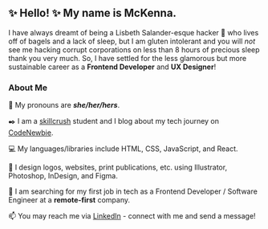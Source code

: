 ## ✨ Hello! ✨ My name is McKenna. 

I have always dreamt of being a Lisbeth Salander-esque hacker 🐉 who lives off of bagels and a lack of sleep, but I am gluten intolerant and you will _not_ see me hacking corrupt corporations on less than 8 hours of precious sleep thank you very much. So, I have settled for the less glamorous but more sustainable career as a **Frontend Developer** and **UX Designer**! 

### About Me

🙂 My pronouns are **_she/her/hers_**. 

✒️ I am a [skillcrush](https://skillcrush.com/) student and I blog about my tech journey on [CodeNewbie](https://community.codenewbie.org/mckennabramble). 

💻 My languages/libraries include HTML, CSS, JavaScript, and React.

🎨 I design logos, websites, print publications, etc. using Illustrator, Photoshop, InDesign, and Figma. 

🔭 I am searching for my first job in tech as a Frontend Developer / Software Engineer at a **remote-first** company. 

📫 You may reach me via [LinkedIn](www.linkedin.com/in/mckenna-bramble
) - connect with me and send a message! 

<!--
**kenna-bramble/kenna-bramble** is a ✨ _special_ ✨ repository because its `README.md` (this file) appears on your GitHub profile.

Here are some ideas to get you started:

- 🔭 I’m currently working on ...

- 👯 I’m looking to collaborate on ...
- 🤔 I’m looking for help with ...
- 💬 Ask me about ...
- 📫 How to reach me: ...

- ⚡ Fun fact: ...
-->
